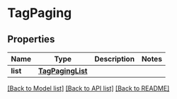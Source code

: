 # TagPaging

## Properties
Name | Type | Description | Notes
------------ | ------------- | ------------- | -------------
**list** | [**TagPagingList**](TagPagingList.md) |  | 

[[Back to Model list]](../README.md#documentation-for-models) [[Back to API list]](../README.md#documentation-for-api-endpoints) [[Back to README]](../README.md)


